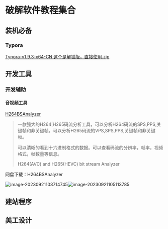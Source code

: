 # 破解软件教程集合

## 装机必备

### Typora

[Typora-v1.9.3-x64-CN 这个是解锁版，直接使用.zip](https://www.uy5.net/download/?path=00019700101000000001/1611iptRY1EL05620230205234842x9v/1611iptRY1EL078202210220137074zo/1611iptRY1EL0782022102201370750f/1611iptRY1EL07820240125134141xze/1611iptRY1EL05420240623171059g48)



## 开发工具



###    开发辅助





#### 音视频工具

[H264BSAnalyzer](https://github.com/latelee/H264BSAnalyzer)

> 一款强大的H264|H265码流分析工具，可以分析H264码流的SPS,PPS,关键帧和非关键帧。可以分析H265码流的VPS,SPS,PPS,关键帧和非关键帧。
>
> 可以清晰的看到十六进制格式的数据。可以查看码流的分辨率，帧率，视频格式，帧数量等信息。
>
> H264(AVC) and H265(HEVC) bit stream Analyzer

网盘下载：H264BSAnalyzer



![image-20230921103714745](https://s2.loli.net/2023/09/21/RLKYy8NFSrcI17s.png)![image-20230921105113785](C:\Users\Administrator\AppData\Roaming\Typora\typora-user-images\image-20230921105113785.png)



## 建站程序

## 美工设计

